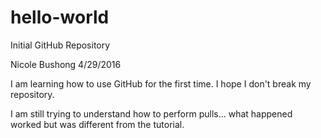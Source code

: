 # hello-world
Initial GitHub Repository 

Nicole Bushong
4/29/2016

I am learning how to use GitHub for the first time. I hope I don't break my repository.

I am still trying to understand how to perform pulls... what happened worked but was different from the tutorial.  
